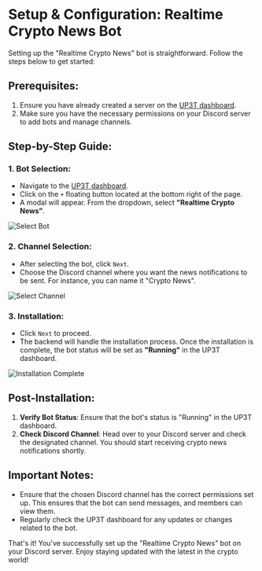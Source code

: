 # Setup & Configuration: Realtime Crypto News Bot

Setting up the "Realtime Crypto News" bot is straightforward. Follow the steps below to get started:

## Prerequisites:

1. Ensure you have already created a server on the [UP3T dashboard](https://app.up3t.com/).
2. Make sure you have the necessary permissions on your Discord server to add bots and manage channels.

## Step-by-Step Guide:

### 1. **Bot Selection**:
- Navigate to the [UP3T dashboard](https://app.up3t.com/mainBot).
- Click on the `+` floating button located at the bottom right of the page.
- A modal will appear. From the dropdown, select **"Realtime Crypto News"**.
  
![Select Bot](path_to_your_image/select_bot.png)

### 2. **Channel Selection**:
- After selecting the bot, click `Next`.
- Choose the Discord channel where you want the news notifications to be sent. For instance, you can name it "Crypto News".
  
![Select Channel](path_to_your_image/select_channel.png)

### 3. **Installation**:
- Click `Next` to proceed.
- The backend will handle the installation process. Once the installation is complete, the bot status will be set as **"Running"** in the UP3T dashboard.

![Installation Complete](path_to_your_image/installation_complete.png)

## Post-Installation:

1. **Verify Bot Status**: Ensure that the bot's status is "Running" in the UP3T dashboard.
2. **Check Discord Channel**: Head over to your Discord server and check the designated channel. You should start receiving crypto news notifications shortly.

## Important Notes:

- Ensure that the chosen Discord channel has the correct permissions set up. This ensures that the bot can send messages, and members can view them.
- Regularly check the UP3T dashboard for any updates or changes related to the bot.

That's it! You've successfully set up the "Realtime Crypto News" bot on your Discord server. Enjoy staying updated with the latest in the crypto world!

